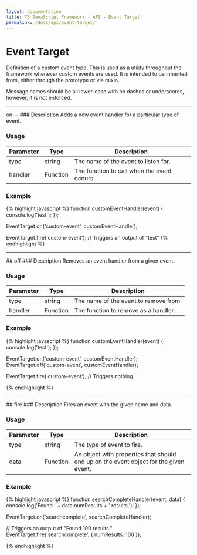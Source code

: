 ```yaml
---
layout: documentation
title: T3 JavaScript Framework - API - Event Target
permalink: /docs/api/event-target/
---
```


# Event Target
Definition of a custom event type. This is used as a utility throughout the framework whenever custom events are used.
It is intended to be inherited from, either through the prototype or via mixin.

Message names should be all lower-case with no dashes or underscores, however, it is not enforced.

<hr class="separator">

<div class="anchor" id="on"></div>
on
--
### Description
Adds a new event handler for a particular type of event.

### Usage
<table class="table table-striped">
	<thead>
		<tr>
			<th>Parameter</th>
			<th>Type</th>
			<th>Description</th>
		</tr>
	</thead>
	<tbody>
		<tr>
			<td class="required">type</td>
			<td>string</td>
			<td>The name of the event to listen for.</td>
		</tr>
		<tr>
			<td class="required">handler</td>
			<td>Function</td>
			<td>The function to call when the event occurs.</td>
		</tr>
	</tbody>
</table>

### Example
{% highlight javascript %}
function customEventHandler(event) {
	console.log('test');
});

EventTarget.on('custom-event', customEventHandler);

EventTarget.fire('custom-event'); // Triggers an output of "test"
{% endhighlight %}

<hr class="separator">

<div class="anchor" id="off"></div>
## off
### Description
Removes an event handler from a given event.

### Usage
<table class="table table-striped">
	<thead>
		<tr>
			<th>Parameter</th>
			<th>Type</th>
			<th>Description</th>
		</tr>
	</thead>
	<tbody>
		<tr>
			<td class="required">type</td>
			<td>string</td>
			<td>The name of the event to remove from.</td>
		</tr>
		<tr>
			<td class="required">handler</td>
			<td>Function</td>
			<td>The function to remove as a handler.</td>
		</tr>
	</tbody>
</table>

### Example
{% highlight javascript %}
function customEventHandler(event) {
	console.log('test');
});

EventTarget.on('custom-event', customEventHandler);
EventTarget.off('custom-event', customEventHandler);

EventTarget.fire('custom-event'); // Triggers nothing


{% endhighlight %}

<hr class="separator">

<div class="anchor" id="fire"></div>
## fire
### Description
Fires an event with the given name and data.

### Usage
<table class="table table-striped">
	<thead>
		<tr>
			<th>Parameter</th>
			<th>Type</th>
			<th>Description</th>
		</tr>
	</thead>
	<tbody>
		<tr>
			<td class="required">type</td>
			<td>string</td>
			<td>The type of event to fire.</td>
		</tr>
		<tr>
			<td class="optional">data</td>
			<td>Function</td>
			<td>An object with properties that should end up on the event object for the given event.</td>
		</tr>
	</tbody>
</table>

### Example
{% highlight javascript %}
function searchCompleteHandler(event, data) {
	console.log('Found ' + data.numResults + ' results.');
});

EventTarget.on('searchcomplete', searchCompleteHandler);

// Triggers an output of "Found 100 results."
EventTarget.fire('searchcomplete', {
	numResults: 100
});

{% endhighlight %}
